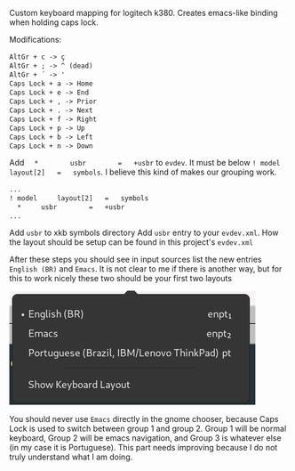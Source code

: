 Custom keyboard mapping for logitech k380. Creates emacs-like binding when holding caps lock.

Modifications:

```
AltGr + c -> ç
AltGr + ; -> ^ (dead)
AltGr + ´ -> '
Caps Lock + a -> Home
Caps Lock + e -> End
Caps Lock + , -> Prior
Caps Lock + . -> Next
Caps Lock + f -> Right
Caps Lock + p -> Up
Caps Lock + b -> Left
Caps Lock + n -> Down
```

Add `  *		usbr		=	+usbr` to `evdev`. It must be below `! model		layout[2]	=	symbols`. I believe this kind of makes our grouping work.

```
...
! model		layout[2]	=	symbols
  *		usbr		=	+usbr
...
```

Add `usbr` to xkb symbols directory
Add `usbr` entry to your `evdev.xml`. How the layout should be setup can be found in this project's `evdev.xml`

After these steps you should see in input sources list the new entries `English (BR)` and `Emacs`. It is not clear to me if there is another way, but for this to work nicely these two should be your first two layouts

![gnome layout chooser showing three entries. 1. English (BR), 2. Emacs, 3. Portuguese (Brazil, IBM/Lenovo ThinkPad)](https://github.com/pedroqueiroga/xkb-enpt/blob/main/gnome-layout-chooser.png?raw=true)


You should never use `Emacs` directly in the gnome chooser, because Caps Lock is used to switch between group 1 and group 2. Group 1 will be normal keyboard, Group 2 will be emacs navigation, and Group 3 is whatever else (in my case it is Portuguese). This part needs improving because I do not truly understand what I am doing.
